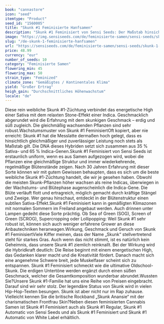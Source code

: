 ```yaml
---
book: "cannastore"
icon: "seed"
itemtype: "Product"
seed_id: "1560005"
title: "Skunk #1 Feminisierte Hanfsamen"
description: "Skunk #1 Feminisiert von Sensi Seeds: Der Maßstab hinsichtlich Gleichmäßigkeit, Verlässlichkeit und reicher Ernten mit sehr angenehmen Hybrid-High."
image: "https://img.sensiseeds.com/de/feminisierte-samen/sensi-seeds/skunk-1-weiblich-image.png"
slug: "/de-skunk-1-feminisierte-hanfsamen"
url: "https://sensiseeds.com/de/feminisierte-samen/sensi-seeds/skunk-1-weiblich?a_aid=cannastore"
price: 48.99
currency: "eur"
number_of_seeds: 10
category: "Feminisierte Samen"
flowering_min: 45
flowering_max: 50
strain_type: "Feminized"
climate_zone: "Gemäßigtes / Kontinentales Klima"
yield: "Großer Ertrag"
heigh_gain: "Durchschnittliches Höhenwachstum"
locale: "de"
---
```

Diese rein weibliche Skunk #1-Züchtung verbindet das energetische High einer Sativa mit dem relaxten Stone-Effekt einer Indica. Geschmacklich abgerundet wird die Erfahrung mit dem skunkigen Geschmack – erdig und süß zugleich. Die gleichmäßig wachsenden Pflanzen sind sehr robust.Wachstumsmuster von Skunk #1 FeminisiertOft kopiert, aber nie erreicht: Skunk #1 hat die Messlatte dermaßen hoch gelegt, dass es hinsichtlich gleichmäßiger und zuverlässiger Leistung noch stets als Maßstab gilt. Die DNA dieses Hybriden setzt sich zusammen aus 35 % Sativa- und 65 % Indica-Genen.Skunk #1 Feminisiert von Sensi Seeds ist erstaunlich uniform, wenn es aus Samen aufgezogen wird, wobei die Pflanzen eine gleichmäßige Struktur und immer wiederkehrende, regelmäßige Blütenstände zeigen. Nach 30 Jahren Erfahrung mit dieser Sorte können wir mit gutem Gewissen behaupten, dass es sich um die beste weibliche Skunk #1-Züchtung handelt, die wir je gesehen haben. Obwohl die meisten Skunk-Pflanzen höher wachsen als reine Indicas, überwiegen in der Wachstums- und Blütephase augenscheinlich die Indica-Gene. Die Blüte verläuft flott und ertragreich, möglich gemacht durch kräftige Stängel und Zweige. Wer genau hinschaut, entdeckt in der Blütenstruktur einen subtilen Sativa-Effekt.Skunk #1 Feminisiert kann in gemäßigten Klimazonen mit normalen Sommern im Freiland angebaut werden. Auch drinnen unter Lampen gedeiht diese Sorte prächtig. Ob Sea of Green (SOG), Screen of Green (SCROG), Supercropping oder Lollipopping: Weil Skunk #1 sehr robust ist, können sich auch weniger erfahrene Grower an diese Anbautechniken heranwagen.Wirkung, Geschmack und Geruch von Skunk #1 FeminisiertViele Kiffer meinen, dass der Name „Skunk“ stellvertretend steht für starkes Gras. Auch wenn das nicht stimmt, ist es natürlich kein Geheimnis, dass unsere Skunk #1 ziemlich reinknallt. Bei der Wirkung wird die Hybridkraft deutlich: Die Reise beginnt mit einem energetischen High, das Gedanken klarer macht und die Kreativität fördert. Danach macht sich eine angenehme Schwere breit, jede Muskelfaser scheint sich zu entspannen. Skunk #1 Feminisiert schmeckt wie die ultimative Oldschool-Skunk. Die erdigen Untertöne werden ergänzt durch einen süßen Geschmack, welcher die Gesamtkomposition wunderbar abrundet.Wussten Sie?Unsere Skunk #1-Familie hat uns eine Reihe von Preisen eingebracht. Darauf sind wir sehr stolz. Der legendäre Status von Skunk wird in vielen Hip-Hop-Texten besungen. Skunk ist aber nicht nur im Rap zuhause. Vielleicht kennen Sie die britische Rockband „Skunk Anansie“ mit der charismatischen Frontfrau Skin?Neben diesen feminisierten Cannabis Samen ist Skunk #1 Feminisiert auch als Skunk #1 Regular, Skunk #1 Automatic von Sensi Seeds und als Skunk #1 Feminisiert und Skunk #1 Automatic von White Label erhältlich.
